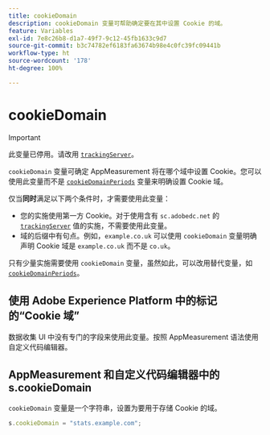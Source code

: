 ```yaml
---
title: cookieDomain
description: cookieDomain 变量可帮助确定要在其中设置 Cookie 的域。
feature: Variables
exl-id: 7e8c26b8-d1a7-49f7-9c12-45fb1633c9d7
source-git-commit: b3c74782ef6183fa63674b98e4c0fc39fc09441b
workflow-type: ht
source-wordcount: '178'
ht-degree: 100%

---
```


# cookieDomain

>[!IMPORTANT]
>
>此变量已停用。请改用 [`trackingServer`](trackingserver.md)。

`cookieDomain` 变量可确定 AppMeasurement 将在哪个域中设置 Cookie。您可以使用此变量而不是 [`cookieDomainPeriods`](cookiedomainperiods.md) 变量来明确设置 Cookie 域。

仅当&#x200B;**同时**&#x200B;满足以下两个条件时，才需要使用此变量：

* 您的实施使用第一方 Cookie。对于使用含有 `sc.adobedc.net` 的 [`trackingServer`](trackingserver.md) 值的实施，不需要使用此变量。
* 域的后缀中有句点。例如，`example.co.uk` 可以使用 `cookieDomain` 变量明确声明 Cookie 域是 `example.co.uk` 而不是 `co.uk`。

只有少量实施需要使用 `cookieDomain` 变量，虽然如此，可以改用替代变量，如 [`cookieDomainPeriods`](cookiedomainperiods.md)。

## 使用 Adobe Experience Platform 中的标记的“Cookie 域”

数据收集 UI 中没有专门的字段来使用此变量。按照 AppMeasurement 语法使用自定义代码编辑器。

## AppMeasurement 和自定义代码编辑器中的 s.cookieDomain

`cookieDomain` 变量是一个字符串，设置为要用于存储 Cookie 的域。

```js
s.cookieDomain = "stats.example.com";
```
